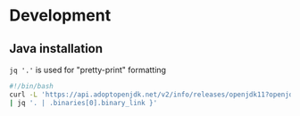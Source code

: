 # Development

## Java installation

`jq '.'` is used for "pretty-print" formatting

```bash
#!/bin/bash
curl -L 'https://api.adoptopenjdk.net/v2/info/releases/openjdk11?openjdk_impl=hotspot&os=linux&arch=x64&release=latest&type=jdk' \
| jq '. | .binaries[0].binary_link }'
 ```